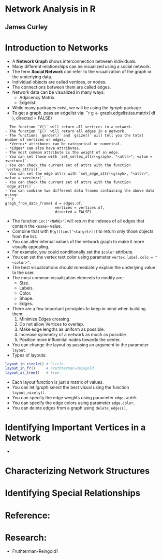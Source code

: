 # Network Analysis in R
## James Curley

# Introduction to Networks
- A **Network Graph** shows interconnection between individuals.
- Many different relationships can be visualized using a social network.
- The term **Social Network** can refer to the visualization of the graph or the underlying data.
- Individual objects are called vertices, or nodes.
- The connections between them are called edges.
- Network data can be visualized in many ways:
  * Adjacency Matrix.
  * Edgelist.
- While many packages exist, we will be using the *igraph* package.
- To get a graph, pass an edgelist via:
``r
g <- graph.edgelist(as.matrix( df ), directed = FALSE)
```
- The function `V()` will return all vertices in a network.
- The function `E()` will return all edges in a network.
- The functions `gorder()` and `gsize()` will tell you the total number of vertices or edges.
- *Vertex* attributes can be categorical or numerical.
- *Edges* can also have attributes.
- The most common attribute is the weight of an edge.
- You can set those with `set_vertex_attr(<graph>, "<attr>", value = <vector>)`.
- You can check the current set of attrs with the function `vertex_attrs()`.
- You can set the edge attrs with `set_edge_attr(<graph>, "<attr>", value = <vector>)`.
- You can check the current set of attrs with the function `edge_attr()`.
- You can combine two different data frames containing the above data using:
```r
gragh_from_data_frame( d = edges.df,
                       vertices = vertices.df,
                       directed = FALSE)
```
- The function `inc('<NAME>')`will return the indexes of all edges that contain the `<name>` value.
- Combine that with `E(g)[[inc('<target>)]]` to return only those objects from the list.
- You can alter internal values of the network graph to make it more visually appealing.
- For example, you could conditionally set the `$color` attribute.
- You can set the vertex text color using parameter `vertex.label.colo = "<color>"`.
- The best visualizations should immediately explain the underlying value to the user.
- The most common visualization elements to modify are:
  * Size.
  * Labels.
  * Color.
  * Shape.
  * Edges.
- There are a few important principles to keep in mind when building them:
  1. Minimize Edges crossing.
  2. Do not allow Vertices to overlap.
  3. Make edge lengths as uniform as possible.
  4. Increase symmetry of a network as much as possible
  5. Position more influential nodes towards the center.
-  You can change the layout by passing an argument to the parameter `layout`.
- Types of layouts:
```r
layout_in_circle() # Circle.
layout_in_fr()     # Fruthterman-Reingold
layout_as_tree()   # tree.

```
- Each layout function is just a matrix of values.
- You can let *igraph* select the best visual using the function `layout_nicely()`.
- You can specify the edge weights using parameter `edge.width`.
- You can specify the edge colors using parameter `edge.color`.
- You can delete edges from a graph using `delete_edges()`.

# Identifying Important Vertices in a Network
-


# Characterizing Network Structures

# Identifying Special Relationships

# Reference:

# Research:
- Fruthterman-Reingold?
